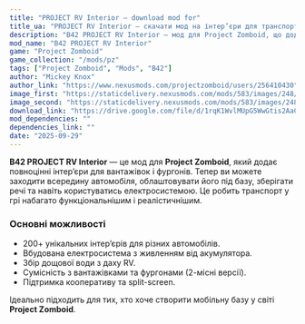 ```yaml
---
title: "PROJECT RV Interior — download mod for"
title_ua: "PROJECT RV Interior — скачати мод на інтер’єри для транспорту"
description: "B42 PROJECT RV Interior — мод для Project Zomboid, що додає інтер’єри для фургонів і вантажівок. Створюйте мобільні бази, використовуйте акумулятори та збирайте дощову воду прямо в авто."
mod_name: "B42 PROJECT RV Interior"
game: "Project Zomboid"
game_collection: "/mods/pz"
tags: ["Project Zomboid", "Mods", "B42"]
author: "Mickey Knox"
author_link: "https://www.nexusmods.com/projectzomboid/users/256410430"
image_first: "https://staticdelivery.nexusmods.com/mods/583/images/248/248-1756055362-2138810217.png"
image_second: "https://staticdelivery.nexusmods.com/mods/583/images/248/248-1756055375-1245446081.png"
download_link: "https://drive.google.com/file/d/1rqK1WvlMUpG5WwGtis2AaCgSTza2pHTv/view?usp=drive_link"
mod_dependencies: ""
dependencies_link: ""
date: "2025-09-29"
---
```


**B42 PROJECT RV Interior** — це мод для **Project Zomboid**, який додає повноцінні інтер’єри для вантажівок і фургонів. Тепер ви можете заходити всередину автомобіля, облаштовувати його під базу, зберігати речі та навіть користуватись електросистемою. Це робить транспорт у грі набагато функціональнішим і реалістичнішим.

### Основні можливості

- 200+ унікальних інтер’єрів для різних автомобілів.
- Вбудована електросистема з живленням від акумулятора.
- Збір дощової води з даху RV.
- Сумісність з вантажівками та фургонами (2-місні версії).
- Підтримка кооперативу та split-screen.  

Ідеально підходить для тих, хто хоче створити мобільну базу у світі **Project Zomboid**.